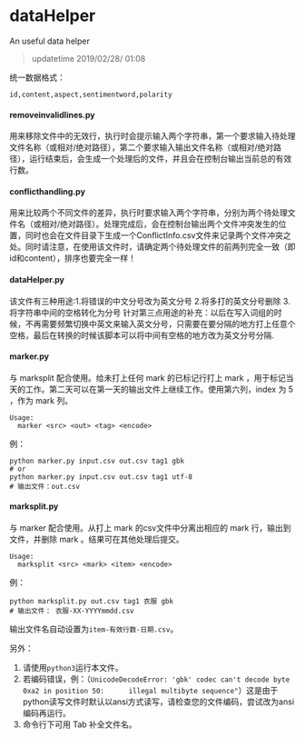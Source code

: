 # dataHelper

An useful data helper

> updatetime 2019/02/28/ 01:08

统一数据格式：

`id,content,aspect,sentimentword,polarity`

#### removeinvalidlines.py

用来移除文件中的无效行，执行时会提示输入两个字符串，第一个要求输入待处理文件名称（或相对/绝对路径），第二个要求输入输出文件名称（或相对/绝对路径），运行结束后，会生成一个处理后的文件，并且会在控制台输出当前总的有效行数。

#### conflicthandling.py

用来比较两个不同文件的差异，执行时要求输入两个字符串，分别为两个待处理文件名（或相对/绝对路径）。处理完成后，会在控制台输出两个文件冲突发生的位置，同时也会在文件目录下生成一个ConflictInfo.csv文件来记录两个文件冲突之处。同时请注意，在使用该文件时，请确定两个待处理文件的前两列完全一致（即id和content），排序也要完全一样！

#### dataHelper.py

该文件有三种用途:1.将错误的中文分号改为英文分号   2.将多打的英文分号删除   3.将字符串中间的空格转化为分号
针对第三点用途的补充：以后在写入词组的时候，不再需要频繁切换中英文来输入英文分号，只需要在要分隔的地方打上任意个空格，最后在转换的时候该脚本可以将中间有空格的地方改为英文分号分隔.

#### marker.py

与 marksplit 配合使用。给未打上任何 mark 的已标记行打上 mark ，用于标记当天的工作。第二天可以在第一天的输出文件上继续工作。使用第六列，index 为 5 ，作为 mark 列。
```
Usage:
  marker <src> <out> <tag> <encode>
```
例：
```
python marker.py input.csv out.csv tag1 gbk
# or
python marker.py input.csv out.csv tag1 utf-8
# 输出文件：out.csv
```

#### marksplit.py

与 marker 配合使用。从打上 mark 的csv文件中分离出相应的 mark 行，输出到文件，并删除 mark 。结果可在其他处理后提交。
```
Usage:
  marksplit <src> <mark> <item> <encode>
```
例：
```
python marksplit.py out.csv tag1 衣服 gbk
# 输出文件： 衣服-XX-YYYYmmdd.csv
```
输出文件名自动设置为`item-有效行数-日期.csv`。

另外：

1. 请使用`python3`运行本文件。
2. 若编码错误，例：（`UnicodeDecodeError: 'gbk' codec can't decode byte 0xa2 in position 50:      illegal multibyte sequence"`）这是由于python读写文件时默认以ansi方式读写，请检查您的文件编码，尝试改为ansi编码再运行。
3. 命令行下可用 Tab 补全文件名。
